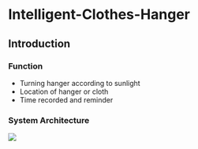 # Intelligent-Clothes-Hanger

## Introduction

### Function
* Turning hanger according to sunlight
* Location of hanger or cloth
* Time recorded and reminder

### System Architecture
![](https://i.imgur.com/9WMovbE.png)
